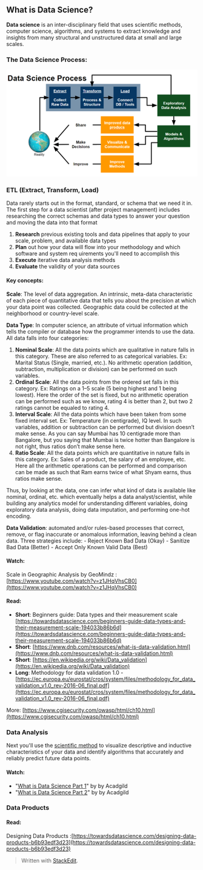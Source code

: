 

## What is Data Science?
**Data science** is an inter-disciplinary field that uses scientific methods, computer science, algorithms, and systems to extract knowledge and insights from many structural and unstructured data at small and large scales. 

### The Data Science Process:
![Figure 1: ETL --> Data Analysis --> Data Products](res_bin/media/data_science_process.png)


### ETL (Extract, Transform, Load)
Data rarely starts out in the format, standard, or schema that we need it in.  The first step for a data scientist (after project management) includes researching the correct schemas and data types to answer your question and moving the data into that format

 1.  **Research** previous existing tools and data pipelines that apply to your scale, problem, and available data types
 2.  **Plan** out how your data will flow into your methodology and which software and system req uirements you'll need to accomplish this
 3.  **Execute** iterative data analysis methods
 4.  **Evaluate** the validity of your data sources
 
#### Key concepts: 
 **Scale**:  The level of data aggregation.  An intrinsic, meta-data characteristic of each piece of quantitative  data that tells you about the precision at which your data point was collected. Geographic data could be collected at the neighborhood or country-level scale.
 
 **Data Type**: In computer science, an attribute of virtual information which tells the compiler or database how the programmer intends to use the data.   All data falls into four categories:
 1.  **Nominal Scale**: All the data points which are qualitative in nature falls in this category. These are also referred to as categorical variables. Ex: Marital Status (Single, married, etc.). No arithmetic operation (addition, subtraction, multiplication or division) can be performed on such variables.
2.  **Ordinal Scale**: All the data points from the ordered set falls in this category. Ex: Ratings on a 1–5 scale (5 being highest and 1 being lowest). Here the order of the set is fixed, but no arithmetic operation can be performed such as we know, rating 4 is better than 2, but two 2 ratings cannot be equaled to rating 4.
3.  **Interval Scale**: All the data points which have been taken from some fixed interval set. Ex: Temperature (in centigrade), IQ level. In such variables, addition or subtraction can be performed but division doesn’t make sense. As you can say Mumbai has 10 centigrade more than Bangalore, but you saying that Mumbai is twice hotter than Bangalore is not right, thus ratios don’t make sense here.
4.  **Ratio Scale**: All the data points which are quantitative in nature falls in this category. Ex: Sales of a product, the salary of an employee, etc. Here all the arithmetic operations can be performed and comparison can be made as such that Ram earns twice of what Shyam earns, thus ratios make sense.

Thus, by looking at the data, one can infer what kind of data is available like nominal, ordinal, etc. which eventually helps a data analyst/scientist, while building any analytics model for understanding different variables, doing exploratory data analysis, doing data imputation, and performing one-hot encoding.  

 **Data Validation**:  automated and/or rules-based processes that correct, remove, or flag inaccurate or anomalous information, leaving behind a clean data.   Three strategies include:
	- Reject Known Bad Data (Okay)
	- Sanitize Bad Data (Better)
	- Accept Only Known Valid Data (Best)
#### Watch:
Scale in Geographic Analysis by   GeoMindz : [https://www.youtube.com/watch?v=z1JHqVhsCB0](https://www.youtube.com/watch?v=z1JHqVhsCB0)


#### Read:
* **Short**: Beginners guide: Data types and their measurement scale [https://towardsdatascience.com/beginners-guide-data-types-and-their-measurement-scale-194033b86b6d](https://towardsdatascience.com/beginners-guide-data-types-and-their-measurement-scale-194033b86b6d)
* **Short**: [https://www.dnb.com/resources/what-is-data-validation.html](https://www.dnb.com/resources/what-is-data-validation.html)
* **Short**: [https://en.wikipedia.org/wiki/Data_validation](https://en.wikipedia.org/wiki/Data_validation)
* **Long**: Methodology for data validation 1.0 - [https://ec.europa.eu/eurostat/cros/system/files/methodology_for_data_validation_v1.0_rev-2016-06_final.pdf](https://ec.europa.eu/eurostat/cros/system/files/methodology_for_data_validation_v1.0_rev-2016-06_final.pdf)

More:
[https://www.cgisecurity.com/owasp/html/ch10.html](https://www.cgisecurity.com/owasp/html/ch10.html)

### Data Analysis
Next you'll use the [scientific method](https://en.wikipedia.org/wiki/Scientific_method) to visualize descriptive and inductive characteristics of your data and identify algorithms that accurately and reliably predict future data points.  

#### Watch:
* "[What is Data Science Part 1](https://www.youtube.com/watch?v=c27EwKNIanQ)" by by Acadgild 
* "[What is Data Science Part 2](https://www.youtube.com/watch?v=y4ZLfS-Dt9g)" by by Acadgild 

###  Data Products
#### Read:
Designing Data Products :[https://towardsdatascience.com/designing-data-products-b6b93edf3d23](https://towardsdatascience.com/designing-data-products-b6b93edf3d23)


> Written with [StackEdit](https://stackedit.io/).
<!--stackedit_data:
eyJoaXN0b3J5IjpbLTExMDA3OTA0NDIsLTE3Mjg5NDY2NDksMT
M1NDc5ODAyMywtMTAzNjkzMzI1Niw2NzE1MTMwOTUsODAzMDk2
OTc5LDg0OTg2Njg1OV19
-->